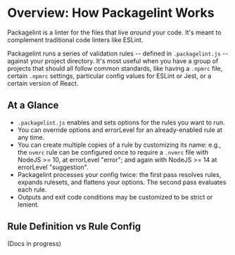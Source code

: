 # Overview: How Packagelint Works

Packagelint is a linter for the files that live _around_ your code. It's meant to complement traditional code linters
like ESLint.

Packagelint runs a series of validation rules -- defined in `.packagelint.js` -- against your project directory.
It's most useful when you have a group of projects that should all follow common standards, like having a `.npmrc`
file, certain `.npmrc` settings, particular config values for ESLint or Jest, or a certain version of React.

## At a Glance

- `.packagelint.js` enables and sets options for the rules you want to run.
- You can override options and errorLevel for an already-enabled rule at any time.
- You can create multiple copies of a rule by customizing its name: e.g., the `nvmrc` rule can be configured once
  to require a `.nvmrc` file with NodeJS >= 10, at errorLevel "error"; and again with NodeJS >= 14 at errorLevel "suggestion".
- Packagelint processes your config twice: the first pass resolves rules, expands rulesets, and flattens your options. The
  second pass evaluates each rule.
- Outputs and exit code conditions may be customized to be strict or lenient.

## Rule Definition vs Rule Config

(Docs in progress)

